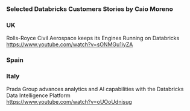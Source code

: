 ### Selected Databricks Customers Stories by Caio Moreno

### UK
Rolls-Royce Civil Aerospace keeps its Engines Running on Databricks<BR>
https://www.youtube.com/watch?v=sONMGu1iyZA<BR>
  
### Spain 

  
### Italy 
Prada Group advances analytics and AI capabilities with the Databricks Data Intelligence Platform<BR>
https://www.youtube.com/watch?v=oUOoUdnjsug<BR>

  
  
